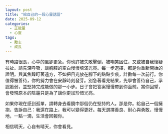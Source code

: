 ```yaml
---
layout: post
title: "給自己的一段心靈話語"
date: 2025-09-12
categories:
  - 正能量
  - 心靈
tags:
  - 勵志
  - 成長
---
```


有時路很長，心中的風卻更急。你也許被失敗擊倒，被嘲笑困住，又或被自我懷疑拉扯。請先深呼吸，讓胸腔的空白慢慢填滿光亮。每一步選擇，都是你重新開始的證明。與其焦躁盯著遠方，不如把目光放在腳下的點點步痕，計數每一次前行。你值得被善待，你的努力會在安靜時刻發芽。別急著看見結果，先學會善待自己，承認脆弱，並堅持完成能做的那一小步。日子會把答案慢慢帶到你面前。當你回望，會發現原本的陰霾只是為了讓你更加珍惜光亮。

如果你現在感到孤單，請轉身去看鏡中那個仍在堅持的人。那是你。給自己一個擁抱，告訴自己：我還在路上，我可以變得更好。每天選擇善良、耐心與勇敢，慢慢地，一點一滴，生活會回報你。

相信明天，心自有晴天，你會看見。